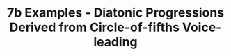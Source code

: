 ---
layout: page
title: 7b Examples - Diatonic Progressions Derived from Circle-of-fifths Voice-leading
---